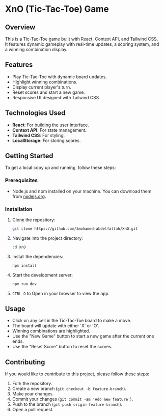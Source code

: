 # XnO (Tic-Tac-Toe) Game

## Overview

This is a Tic-Tac-Toe game built with React, Context API, and Tailwind CSS. It features dynamic gameplay with real-time updates, a scoring system, and a winning combination display.

## Features

- Play Tic-Tac-Toe with dynamic board updates.
- Highlight winning combinations.
- Display current player's turn.
- Reset scores and start a new game.
- Responsive UI designed with Tailwind CSS.

## Technologies Used

- **React**: For building the user interface.
- **Context API**: For state management.
- **Tailwind CSS**: For styling.
- **LocalStorage**: For storing scores.

## Getting Started

To get a local copy up and running, follow these steps:

### Prerequisites

- Node.js and npm installed on your machine. You can download them from [nodejs.org](https://nodejs.org/).

### Installation

1. Clone the repository:

    ```bash
    git clone https://github.com/3mohamed-abdelfattah/XnO.git
    ```

2. Navigate into the project directory:

    ```bash
    cd XnO
    ```

3. Install the dependencies:

    ```bash
    npm install
    ```

4. Start the development server:

    ```bash
    npm run dev
    ```

5. `CTRL O` to Open in your browser to view the app.

## Usage

- Click on any cell in the Tic-Tac-Toe board to make a move.
- The board will update with either 'X' or 'O'.
- Winning combinations are highlighted.
- Use the "New Game" button to start a new game after the current one ends.
- Use the "Reset Score" button to reset the scores.

## Contributing

If you would like to contribute to this project, please follow these steps:

1. Fork the repository.
2. Create a new branch (`git checkout -b feature-branch`).
3. Make your changes.
4. Commit your changes (`git commit -am 'Add new feature'`).
5. Push to the branch (`git push origin feature-branch`).
6. Open a pull request.